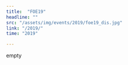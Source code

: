 ```yaml
---
title:  "FOE19"
headline: ""
src: "/assets/img/events/2019/foe19_dis.jpg"
link: "/2019/"
time: "2019"

---
```

empty